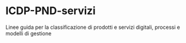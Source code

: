 # ICDP-PND-servizi
Linee guida per la classificazione di prodotti e servizi digitali, processi e modelli di gestione
